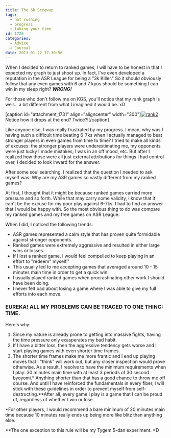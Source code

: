 ```yaml
---
title: The 6k Screwup
tags:
  - not rushing
  - progress
  - taking your time
id: 1726
categories:
  - Advice
  - Journal
date: 2013-01-22 17:30:56
---
```


When I decided to return to ranked games, I will have to be honest in that I expected my graph to just shoot up. In fact, I've even developed a reputation in the ASR League for being a "3k Killer." So it should obviously follow that any even games with 6 and 7 kyus should be something I can win in my sleep right? _**WRONG!**_

For those who don't follow me on KGS, you'll notice that my rank graph is well... a bit different from what I imagined it would be. xD

[caption id="attachment_1731" align="aligncenter" width="300"][![rank2](http://www.bengozen.com/wp-content/uploads/2013/01/rank2.png)](http://www.bengozen.com/wp-content/uploads/2013/01/rank2.png) Notice how it drops at the end? Twice?![/caption]

Like anyone else, I was really frustrated by my progress. I mean, why was I having such a difficult time beating 6-7ks when I actually managed to beat stronger players in even games from time to time? I tried to make all kinds of excuses: the stronger players were underestimating me, my opponents were just lucky I made mistakes, I was in an off mood, etc. But after I realized how those were all just external attributions for things I had control over, I decided to look inward for the answer.

<!--more-->

After some soul searching, I realized that the question I needed to ask myself was: Why are my ASR games so vastly different from my ranked games?

At first, I thought that it might be because ranked games carried more pressure and so forth. While that may carry some validity, I know that it can't be the excuse for my poor play against 6-7ks. I had to find an answer that I would be happy with. So the most obvious thing to do was compare my ranked games and my free games on ASR League.

When I did, I noticed the following trends:

*   ASR games represented a calm style that has proven quite formidable against stronger opponents.
*   Ranked games were extremely aggressive and resulted in either large wins or losses.
*   If I lost a ranked game, I would feel compelled to keep playing in an effort to "redeem" myself."
*   This usually led to me accepting games that averaged around 10 - 15 minutes main time in order to get a quick win.
*   I usually played ranked games when procrastinating other work I should have been doing.
*   I never felt bad about losing a game where I was able to give my full efforts into each move.

### EUREKA! ALL MY PROBLEMS CAN BE TRACED TO ONE THING: TIME.

Here's why:

1.  Since my nature is already prone to getting into massive fights, having the time pressure only exasperates my bad habit.
2.  If I have a bitter loss, then the aggressive tendency gets worse and I start playing games with even shorter time frames.
3.  The shorter time frames make me more frantic and I end up playing moves that I "think" will work out, but any closer inspection would prove otherwise.
As a result, I resolve to have the minimum requirements when I play: 30 minutes main time with at least 3 periods of 30 second byoyomi.* Anything shorter than that has a good chance to throw me off course. And until I have reinforced the fundamentals in every fiber, I will stick with these guidelines in order to prevent myself from self-destructing.**After all, every game I play is a game that I can be proud of, regardless of whether I win or lose.

*For other players, I would recommend a bare minimum of 20 minutes main time because 10 minutes really ends up being more like blitz than anything else.

**The one exception to this rule will be my Tygem 5-dan experiment. =D